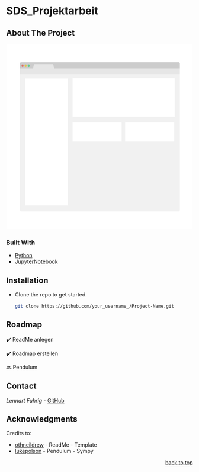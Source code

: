 # SDS_Projektarbeit
<div id="top"></div>

## About The Project
<div align="center">
  <a href="https://github.com/lennart2810/SDS_Projektarbeit/blob/master/appendix">
    <img src="appendix/screenshot.png" alt="Images" width="500" height="500">
  </a>
</div>

<!-- Überschrift mittig ausrichten -->
<!-- <h3 align="center">Überschrift</h3> -->

### Built With
* [Python](https://www.python.org)
* [JupyterNotebook ](https://www.anaconda.com/products/individual#Downloads)

## Installation
* Clone the repo to get started.
   ```sh
   git clone https://github.com/your_username_/Project-Name.git
   ```

<!-- inline code -->
<!-- Clone the repo `git clone https://github.com/your_username_/Project-Name.git` to get started. -->

## Roadmap
:heavy_check_mark: ReadMe anlegen

:heavy_check_mark: Roadmap erstellen

:soon: Pendulum

## Contact
_Lennart Fuhrig_ - [GitHub](https://github.com/lennart2810) 

## Acknowledgments

Credits to:
* [othneildrew](https://github.com/othneildrew/Best-README-Template) - ReadMe - Template
* [lukepolson](https://github.com/lukepolson/youtube_channel/blob/main/Python%20Metaphysics%20Series/vid4.ipynb) - Pendulum - Sympy



<p align="right"><a href="#top">back to top</a></p>
